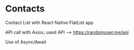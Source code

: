 # Contacts
Contact List with React Native FlatList app

API call with Axios, used API --> https://randomuser.me/api

Use of Async/Await
